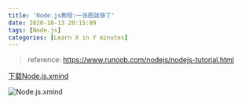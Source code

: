 ```yaml
---
title: 'Node.js教程:一张图就够了'
date: 2020-10-13 20:15:09
tags: [Node.js]
categories: [Learn X in Y minutes]
---
```


> reference:
> https://www.runoob.com/nodejs/nodejs-tutorial.html

[下载Node.js.xmind](/assets/files/Node.js.xmind)


![Node.js.xmind](https://raw.githubusercontent.com/imonce/imgs/master/Node.js.png)
